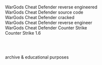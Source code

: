 WarGods Cheat Defender reverse engineered<br>
WarGods Cheat Defender source code<br>
WarGods Cheat Defender cracked<br>
WarGods Cheat Defender reverse engineer<br>
WarGods Cheat Defender Counter Strike<br>
Counter Strike 1.6<br>

<br><br>

archive & educational purposes
